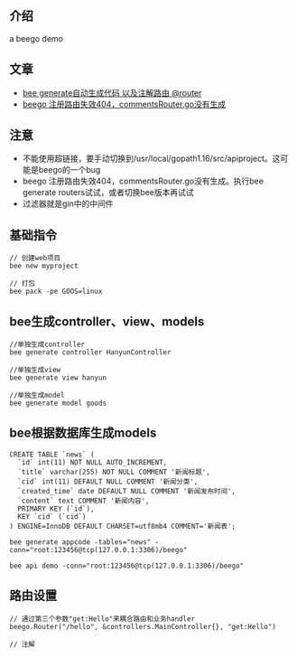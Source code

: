 ## 介绍
a beego demo

## 文章
- [bee generate自动生成代码 以及注解路由 @router](https://blog.csdn.net/ma_jiang/article/details/111410832)
- [beego 注册路由失效404，commentsRouter.go没有生成](https://www.cnblogs.com/xiaochongchong/p/16092190.html)

## 注意
- 不能使用超链接，要手动切换到/usr/local/gopath1.16/src/apiproject。这可能是beego的一个bug
- beego 注册路由失效404，commentsRouter.go没有生成。执行bee generate routers试试，或者切换bee版本再试试
- 过滤器就是gin中的中间件

## 基础指令
```
// 创建web项目
bee new myproject

// 打包
bee pack -pe GOOS=linux
```

## bee生成controller、view、models
```
//单独生成controller
bee generate controller HanyunController

//单独生成view
bee generate view hanyun

//单独生成model
bee generate model goods
```

## bee根据数据库生成models
```
CREATE TABLE `news` (
  `id` int(11) NOT NULL AUTO_INCREMENT,
  `title` varchar(255) NOT NULL COMMENT '新闻标题',
  `cid` int(11) DEFAULT NULL COMMENT '新闻分类',
  `created_time` date DEFAULT NULL COMMENT '新闻发布时间',
  `content` text COMMENT '新闻内容',
  PRIMARY KEY (`id`),
  KEY `cid` (`cid`)
) ENGINE=InnoDB DEFAULT CHARSET=utf8mb4 COMMENT='新闻表';

bee generate appcode -tables="news" -conn="root:123456@tcp(127.0.0.1:3306)/beego"

bee api demo -conn="root:123456@tcp(127.0.0.1:3306)/beego"
```

## 路由设置
```
// 通过第三个参数"get:Hello"来耦合路由和业务handler
beego.Router("/hello", &controllers.MainController{}, "get:Hello")

// 注解
```